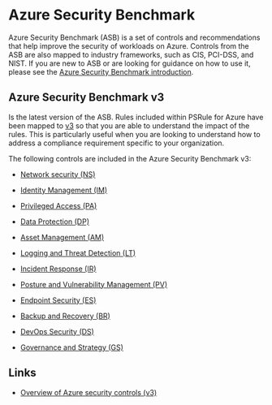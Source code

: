 # Azure Security Benchmark

Azure Security Benchmark (ASB) is a set of controls and recommendations that help improve the security of workloads on Azure.
Controls from the ASB are also mapped to industry frameworks, such as CIS, PCI-DSS, and NIST.
If you are new to ASB or are looking for guidance on how to use it, please see the [Azure Security Benchmark introduction][1].

  [1]: https://docs.microsoft.com/security/benchmark/azure/introduction

## Azure Security Benchmark v3

Is the latest version of the ASB.
Rules included within PSRule for Azure have been mapped to [v3][2] so that you are able to understand the impact of the rules.
This is particularly useful when you are looking to understand how to address a compliance requirement specific to your organization.

The following controls are included in the Azure Security Benchmark v3:

- [Network security (NS)][3]
- [Identity Management (IM)][4]
- [Privileged Access (PA)][5]
- [Data Protection (DP)][6]
- [Asset Management (AM)][7]
- [Logging and Threat Detection (LT)][8]
- [Incident Response (IR)][9]
- [Posture and Vulnerability Management (PV)][10]
- [Endpoint Security (ES)][11]
- [Backup and Recovery (BR)][12]
- [DevOps Security (DS)][13]
- [Governance and Strategy (GS)][14]

  [2]: https://docs.microsoft.com/security/benchmark/azure/overview
  [3]: https://learn.microsoft.com/security/benchmark/azure/security-controls-v3-network-security
  [4]: https://learn.microsoft.com/security/benchmark/azure/security-controls-v3-identity-management
  [5]: https://learn.microsoft.com/security/benchmark/azure/security-controls-v3-privileged-access
  [6]: https://learn.microsoft.com/security/benchmark/azure/security-controls-v3-data-protection
  [7]: https://learn.microsoft.com/security/benchmark/azure/security-controls-v3-asset-management
  [8]: https://learn.microsoft.com/security/benchmark/azure/security-controls-v3-logging-threat-detection
  [9]: https://learn.microsoft.com/security/benchmark/azure/security-controls-v3-incident-response
  [10]: https://learn.microsoft.com/security/benchmark/azure/security-controls-v3-posture-vulnerability-management
  [11]: https://learn.microsoft.com/security/benchmark/azure/security-controls-v3-endpoint-security
  [12]: https://learn.microsoft.com/security/benchmark/azure/security-controls-v3-backup-recovery
  [13]: https://learn.microsoft.com/security/benchmark/azure/security-controls-v3-devops-security
  [14]: https://learn.microsoft.com/security/benchmark/azure/security-controls-v3-governance-strategy

<!-- ### Using the ASB v3 baseline with PSRule

:octicons-milestone-24: v1.nn.0

To start using the ASB v3 baseline with PSRule configure the baseline parameter to use `Azure.SecurityBenchmark.v3`.

!!! Note
    It's important to note that the ASB v3 baseline is reduced set of rules.
    Not all rules for the Well-Architected Framework are included in ASB v3. -->

## Links

- [Overview of Azure security controls (v3)][2]
